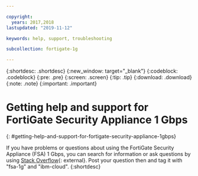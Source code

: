 ```yaml
---

copyright:
  years: 2017,2018
lastupdated: "2019-11-12"

keywords: help, support, troubleshooting

subcollection: fortigate-1g

---
```


{:shortdesc: .shortdesc}
{:new_window: target="_blank"}
{:codeblock: .codeblock}
{:pre: .pre}
{:screen: .screen}
{:tip: .tip}
{:download: .download}
{:note: .note}
{:important: .important}

# Getting help and support for FortiGate Security Appliance 1 Gbps
{: #getting-help-and-support-for-fortigate-security-appliance-1gbps}

If you have problems or questions about using the FortiGate Security Appliance (FSA) 1 Gbps, you can search for information or ask questions by using [Stack Overflow](https://stackoverflow.com/search?q=dl+ibm-cloud){: external}. Post your question then and tag it with "fsa-1g" and "ibm-cloud".
{:shortdesc}
